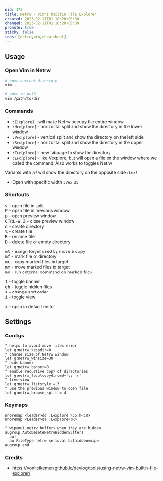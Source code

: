 ```yaml
---  
nid: 173  
title: Netrw - Vim's builtin File Explorer  
created: 2023-02-11T01:18:28+00:00  
changed: 2023-02-11T01:18:28+00:00  
promote: true  
sticky: false  
tags: [netrw,vim,cheatsheet]
---  
```


## Usage

### Open Vim in Netrw

```sh
# open current directory
vim .

# open in path
vim /path/to/dir

```
### Commands

* `:E[xplore]` - will make Netrw occupy the entire window
* `:Hex[plore]` - horizontal split and show the directory in the lower window
* `:Vex[plore]` - vertical split and show the directory on the left side
* `:Sex[plore]` - horizontal split and show the directory in the upper window
* `:Tex[plore]` - new tabpage to show the directory
* `:Lex[plore]` - like Vexplore, but will open a file on the window where we called the command. Also works to toggles Netrw

Variants with a _!_ will show the directory on the opposite side `:Lex!`

* Open with specific width `:Vex 25`

### Shortcuts

<kbd>v</kbd> - open file in split  
<kbd>P</kbd> - open file in previous window  
<kbd>p</kbd> - open preview window  
<kbd>CTRL-W Z</kbd> - close preview window  
<kbd>d</kbd> - create directory  
<kbd>%</kbd> - create file  
<kbd>R</kbd> - rename file  
<kbd>D</kbd> - delete file or empty directory

<kbd>mt</kbd> - assign _target_ used by move & copy  
<kbd>mf</kbd> - mark file or directory  
<kbd>mc</kbd> - copy marked files in target  
<kbd>mm</kbd> - move marked files to target  
<kbd>mx</kbd> - run external command on marked files

<kbd>I</kbd> - toggle banner  
<kbd>gh</kbd> - toggle hidden files  
<kbd>s</kbd> - change sort order  
<kbd>i</kbd> - toggle view

<kbd>x</kbd> - open in default editor

## Settings

### Configs

```vim
" helps to avoid move files error
let g:netrw_keepdir=0
" change size of Netrw window
let g:netrw_winsize=30
" hide banner
let g:netrw_banner=0
" enable recursive copy of directories
let g:netrw_localcopydircmd='cp -r'
" tree-view
let g:netrw_liststyle = 3
" use the previous window to open file
let g:netrw_browse_split = 4

```
### Keymaps

```vim
nnoremap <leader>dd :Lexplore %:p:h<CR>
nnoremap <Leader>da :Lexplore<CR>

```
```vim
" wipeout netrw buffers when they are hidden
augroup AutoDeleteNetrwHiddenBuffers
  au!
  au FileType netrw setlocal bufhidden=wipe
augroup end
```
### Credits

* <https://vonheikemen.github.io/devlog/tools/using-netrw-vim-builtin-file-explorer/>
